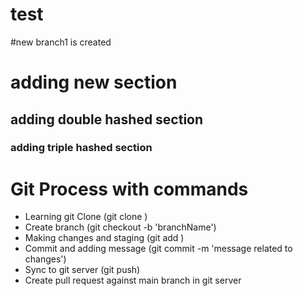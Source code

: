 # test
#new branch1 is created

# adding new section
## adding double hashed section

### adding triple hashed section

# Git Process with commands
- Learning git Clone (git clone <git-link>)
- Create branch (git checkout -b 'branchName')
- Making changes and staging (git add <file-Name>)
- Commit and adding message (git commit -m 'message related to changes')
- Sync to git server (git push)
- Create pull request against main branch in git server
